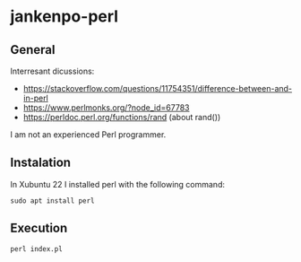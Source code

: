 # jankenpo-perl


## General

Interresant dicussions:

- https://stackoverflow.com/questions/11754351/difference-between-and-in-perl
- https://www.perlmonks.org/?node_id=67783
- https://perldoc.perl.org/functions/rand (about rand())

I am not an experienced Perl programmer.


## Instalation

In Xubuntu 22 I installed perl with the following command:

```
sudo apt install perl
```


## Execution

```
perl index.pl
```
